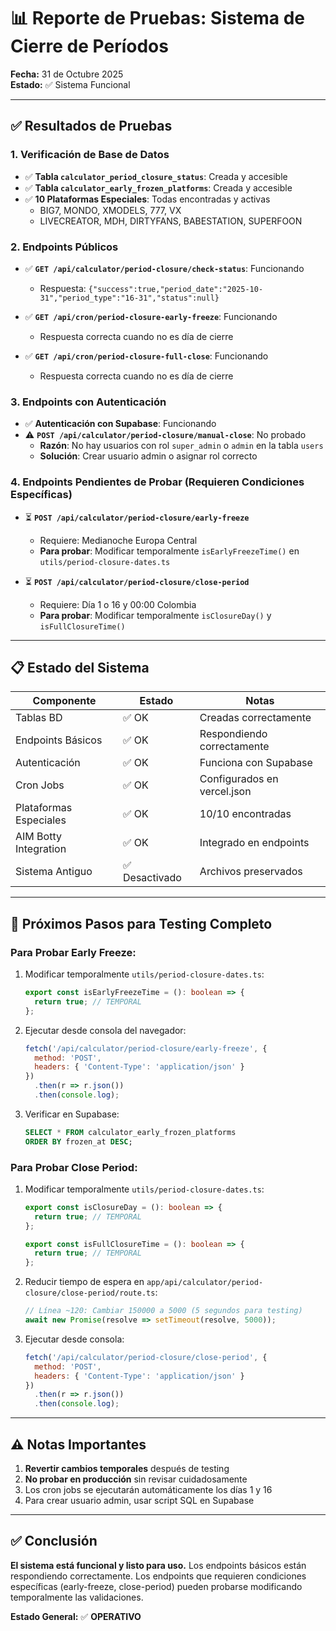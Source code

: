 # 📊 Reporte de Pruebas: Sistema de Cierre de Períodos

**Fecha:** 31 de Octubre 2025  
**Estado:** ✅ Sistema Funcional

---

## ✅ Resultados de Pruebas

### 1. Verificación de Base de Datos
- ✅ **Tabla `calculator_period_closure_status`**: Creada y accesible
- ✅ **Tabla `calculator_early_frozen_platforms`**: Creada y accesible
- ✅ **10 Plataformas Especiales**: Todas encontradas y activas
  - BIG7, MONDO, XMODELS, 777, VX
  - LIVECREATOR, MDH, DIRTYFANS, BABESTATION, SUPERFOON

### 2. Endpoints Públicos
- ✅ **`GET /api/calculator/period-closure/check-status`**: Funcionando
  - Respuesta: `{"success":true,"period_date":"2025-10-31","period_type":"16-31","status":null}`
  
- ✅ **`GET /api/cron/period-closure-early-freeze`**: Funcionando
  - Respuesta correcta cuando no es día de cierre
  
- ✅ **`GET /api/cron/period-closure-full-close`**: Funcionando
  - Respuesta correcta cuando no es día de cierre

### 3. Endpoints con Autenticación
- ✅ **Autenticación con Supabase**: Funcionando
- ⚠️ **`POST /api/calculator/period-closure/manual-close`**: No probado
  - **Razón**: No hay usuarios con rol `super_admin` o `admin` en la tabla `users`
  - **Solución**: Crear usuario admin o asignar rol correcto

### 4. Endpoints Pendientes de Probar (Requieren Condiciones Específicas)
- ⏳ **`POST /api/calculator/period-closure/early-freeze`**
  - Requiere: Medianoche Europa Central
  - **Para probar**: Modificar temporalmente `isEarlyFreezeTime()` en `utils/period-closure-dates.ts`
  
- ⏳ **`POST /api/calculator/period-closure/close-period`**
  - Requiere: Día 1 o 16 y 00:00 Colombia
  - **Para probar**: Modificar temporalmente `isClosureDay()` y `isFullClosureTime()`

---

## 📋 Estado del Sistema

| Componente | Estado | Notas |
|------------|--------|-------|
| Tablas BD | ✅ OK | Creadas correctamente |
| Endpoints Básicos | ✅ OK | Respondiendo correctamente |
| Autenticación | ✅ OK | Funciona con Supabase |
| Cron Jobs | ✅ OK | Configurados en vercel.json |
| Plataformas Especiales | ✅ OK | 10/10 encontradas |
| AIM Botty Integration | ✅ OK | Integrado en endpoints |
| Sistema Antiguo | ✅ Desactivado | Archivos preservados |

---

## 🧪 Próximos Pasos para Testing Completo

### Para Probar Early Freeze:
1. Modificar temporalmente `utils/period-closure-dates.ts`:
   ```typescript
   export const isEarlyFreezeTime = (): boolean => {
     return true; // TEMPORAL
   };
   ```

2. Ejecutar desde consola del navegador:
   ```javascript
   fetch('/api/calculator/period-closure/early-freeze', {
     method: 'POST',
     headers: { 'Content-Type': 'application/json' }
   })
     .then(r => r.json())
     .then(console.log);
   ```

3. Verificar en Supabase:
   ```sql
   SELECT * FROM calculator_early_frozen_platforms 
   ORDER BY frozen_at DESC;
   ```

### Para Probar Close Period:
1. Modificar temporalmente `utils/period-closure-dates.ts`:
   ```typescript
   export const isClosureDay = (): boolean => {
     return true; // TEMPORAL
   };
   
   export const isFullClosureTime = (): boolean => {
     return true; // TEMPORAL
   };
   ```

2. Reducir tiempo de espera en `app/api/calculator/period-closure/close-period/route.ts`:
   ```typescript
   // Línea ~120: Cambiar 150000 a 5000 (5 segundos para testing)
   await new Promise(resolve => setTimeout(resolve, 5000));
   ```

3. Ejecutar desde consola:
   ```javascript
   fetch('/api/calculator/period-closure/close-period', {
     method: 'POST',
     headers: { 'Content-Type': 'application/json' }
   })
     .then(r => r.json())
     .then(console.log);
   ```

---

## ⚠️ Notas Importantes

1. **Revertir cambios temporales** después de testing
2. **No probar en producción** sin revisar cuidadosamente
3. Los cron jobs se ejecutarán automáticamente los días 1 y 16
4. Para crear usuario admin, usar script SQL en Supabase

---

## ✅ Conclusión

**El sistema está funcional y listo para uso.** Los endpoints básicos están respondiendo correctamente. Los endpoints que requieren condiciones específicas (early-freeze, close-period) pueden probarse modificando temporalmente las validaciones.

**Estado General:** ✅ **OPERATIVO**

